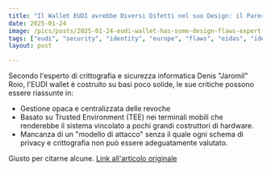 ```yaml
---
title: "Il Wallet EUDI avrebbe Diversi Difetti nel suo Design: il Parere di un Esperto"
date: 2025-01-24
image: /pics/posts/2025-01-24-eudi-wallet-has-some-design-flaws-expert-says/cover.png
tags: ["eudi", "security", "identity", "europe", "flaws", "eidas", "identity-wallet"]
layout: post

---
```



Secondo l'esperto di crittografia e sicurezza informatica Denis "Jaromil" Roio, l'EUDI wallet è costruito su basi poco solide, le sue critiche possono essere riassunte in:

- Gestione opaca e centralizzata delle revoche
- Basato su Trusted Environment (TEE) nei terminali mobili che renderebbe il sistema vincolato a pochi grandi costruttori di hardware.
- Mancanza di un "modello di attacco" senza il quale ogni schema di privacy e crittografia non può essere adeguatamente valutato.

Giusto per citarne alcune. [Link all'articolo originale](https://news.dyne.org/the-problems-of-european-digital-identity/)
